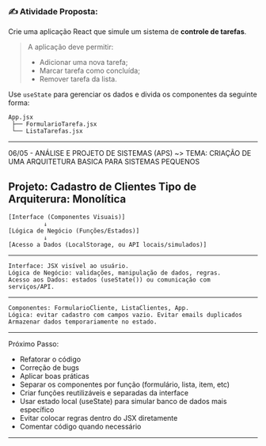 ### ✍️ Atividade Proposta:

Crie uma aplicação React que simule um sistema de **controle de tarefas**.

> A aplicação deve permitir:
> 
> - Adicionar uma nova tarefa;
> - Marcar tarefa como concluída;
> - Remover tarefa da lista.

Use `useState` para gerenciar os dados e divida os componentes da seguinte forma:

```
App.jsx
 ├── FormularioTarefa.jsx
 └── ListaTarefas.jsx

```

---

06/05 - ANÁLISE E PROJETO DE SISTEMAS (APS)
~> TEMA: CRIAÇÃO DE UMA ARQUITETURA BASICA PARA SISTEMAS PEQUENOS

Projeto: Cadastro de Clientes
Tipo de Arquiterura: Monolítica
---
```
[Interface (Componentes Visuais)]
	      ↓
[Lógica de Negócio (Funções/Estados)]
	      ↓
[Acesso a Dados (LocalStorage, ou API locais/simulados)]
```
---
```
Interface: JSX visível ao usuário.
Lógica de Negócio: validações, manipulação de dados, regras.
Acesso aos Dados: estados (useState()) ou comunicação com serviços/API.
```
---
```
Componentes: FormularioCliente, ListaClientes, App.
Lógica: evitar cadastro com campos vazio. Evitar emails duplicados
Armazenar dados temporariamente no estado.
```
---
Próximo Passo:
- Refatorar o código
- Correção de bugs
- Aplicar boas práticas
- Separar os componentes por função (formulário, lista, item, etc)
- Criar funções reutilizáveis e separadas da interface
- Usar estado local (useState) para simular banco de dados mais específico
- Evitar colocar regras dentro do JSX diretamente
- Comentar código quando necessário
---
